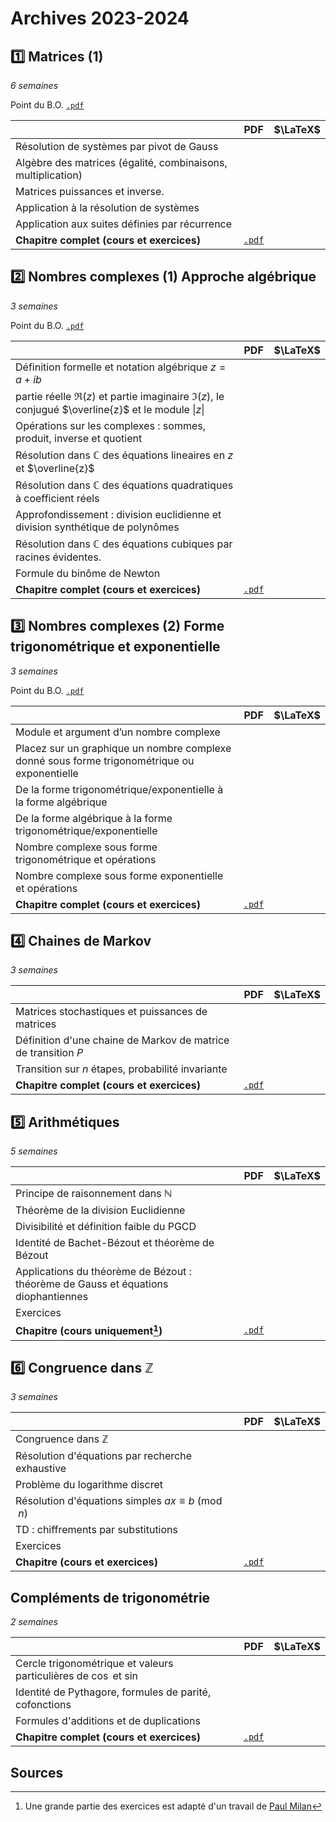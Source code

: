 # Archives 2023-2024


## :one: Matrices (1)
_6 semaines_

Point du B.O. [```.pdf```](/pdf/eotx/2023-2024/chapter01-BO.pdf)
 

|  		   											|   PDF    |  $\LaTeX$ |
|---------------------------------------------------|:-------------:|------:|  
|   Résolution de systèmes par pivot de Gauss  	|      |      |  
|   Algèbre des matrices (égalité, combinaisons, multiplication)	|      |      |  
|   Matrices puissances et inverse.	|      |      |  
|   Application à la résolution de systèmes	|      |      |  
|   Application aux suites définies par récurrence	|      |      |  
| **Chapitre complet	(cours et exercices)**		|  	  	  	 [```.pdf```](/pdf/eotx/2023-2024/chapter01.pdf)	  |   |  


## :two: Nombres complexes (1) Approche algébrique
_3 semaines_

Point du B.O. [```.pdf```](/pdf/eotx/2023-2024/chapter02-BO.pdf)
 

|  		   											|   PDF    |  $\LaTeX$ |
|---------------------------------------------------|:-------------:|------:|  
|   Définition  formelle et notation algébrique $z=a+ib$	|      |      |  
|   partie réelle $\Re(z)$ et partie imaginaire $\Im(z)$, le conjugué $\overline{z}$ et le module $\lvert z\rvert$	|      |      |  
|   Opérations sur les complexes : sommes, produit, inverse et quotient	|      |      |  
|   Résolution dans $\mathbb{C}$ des équations lineaires en $z$ et $\overline{z}$	|      |      |  
|   Résolution dans $\mathbb{C}$ des équations quadratiques à coefficient réels	|      |      |  
|   Approfondissement : division euclidienne et division synthétique de polynômes	|      |      |  
|   Résolution dans $\mathbb{C}$  des équations cubiques par racines évidentes.	|      |      |  
|   Formule du binôme de Newton	|      |      |  
| **Chapitre complet	(cours et exercices)**		|  	  	  	 [```.pdf```](/pdf/eotx/2023-2024/chapter02.pdf)	  |   |  

## :three: Nombres complexes (2) Forme trigonométrique et exponentielle
_3 semaines_

Point du B.O. [```.pdf```](/pdf/eotx/2023-2024/chapter03-BO.pdf)
 

|  		   											|   PDF    |  $\LaTeX$ |
|---------------------------------------------------|:-------------:|------:|  
|   Module et argument d’un nombre complexe	|      |      |  
|   Placez sur un graphique un nombre complexe donné sous forme trigonométrique ou exponentielle	|      |      |  
|   De la forme trigonométrique/exponentielle à la forme algébrique	|      |      |  
|   De la forme algébrique à la forme trigonométrique/exponentielle	|      |      |  
|   Nombre complexe sous forme trigonométrique et opérations	|      |      |  
|   Nombre complexe sous forme exponentielle et opérations	|      |      |  
| **Chapitre complet	(cours et exercices)**		|  	  	 [```.pdf```](/pdf/eotx/2023-2024/chapter03.pdf)	  	   |   |  

## :four: Chaines de Markov
_3  semaines_

|  		   											|   PDF    |  $\LaTeX$ |
|---------------------------------------------------|:-------------:|------:|  
|    Matrices stochastiques	et puissances de matrices |      |      |  
|    Définition d'une chaine de Markov de matrice de transition $P$ |      |      |  
|    Transition sur $n$ étapes, probabilité invariante |      |      |  
| **Chapitre complet	(cours et exercices)**		|  	  	 [```.pdf```](/pdf/eotx/2023-2024/chapter04.pdf)	  	   |   

## :five: Arithmétiques
_5  semaines_

|  		   											|   PDF    |  $\LaTeX$ |
|---------------------------------------------------|:-------------:|------:|  
|    Principe de raisonnement dans $\mathbb{N}$ |      |      |  
|    Théorème de la division Euclidienne |      |      |  
|    Divisibilité et définition faible du PGCD |      |      |  
|    Identité de Bachet-Bézout et théorème de Bézout |      |      |  
|    Applications du théorème de Bézout : théorème de Gauss et équations diophantiennes |      |      | 
|    Exercices  |      |      | 
| **Chapitre 	(cours uniquement[^1])**		|  	  	 [```.pdf```](/pdf/eotx/2023-2024/chapter05.pdf)	  	   |   

## :six: Congruence dans $\mathbb{Z}$
_3  semaines_

|  		   											|   PDF    |  $\LaTeX$ |
|---------------------------------------------------|:-------------:|------:|  
|    Congruence  dans $\mathbb{Z}$ |      |      |  
|    Résolution d'équations par recherche exhaustive |      |      |  
|    Problème du logarithme discret |      |      |  
|    Résolution d'équations simples $ax\equiv b\pmod{n}$ |      |      |  
|    TD : chiffrements par substitutions  |      |      | 
|    Exercices  |      |      | 
| **Chapitre 	(cours et exercices)**		|  	  	 [```.pdf```](/pdf/eotx/2023-2024/chapter06.pdf)	  	   |

## Compléments de trigonométrie
_2 semaines_

|  		   											|   PDF    |  $\LaTeX$ |
|---------------------------------------------------|:-------------:|------:|  
|   Cercle trigonométrique et valeurs particulières de $\cos$ et $\sin$	|      |      |  
|   Identité de Pythagore, formules de parité, cofonctions	|      |      |  
|   Formules d'additions et de duplications	|      |      |  
| **Chapitre complet	(cours et exercices)**		|  	  	 [```.pdf```](/pdf/eotx/2023-2024/chapterXA-Trigonometrie.pdf)	  	   |   |  


## Sources

[^1]: Une grande partie des exercices est adapté d'un travail de [Paul Milan](https://www.lyceedadultes.fr/sitepedagogique/pages/mathTerm_exp.html)
